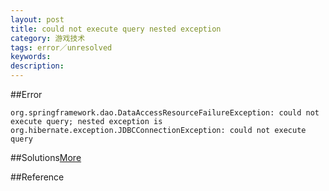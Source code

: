 ```yaml
---
layout: post
title: could not execute query nested exception
category: 游戏技术
tags: error／unresolved
keywords: 
description: 
---
```


##Error

```
org.springframework.dao.DataAccessResourceFailureException: could not execute query; nested exception is org.hibernate.exception.JDBCConnectionException: could not execute query
```


##Solutions[More](http://blog.csdn.net/xingyunpi/article/details/7216016)


##Reference
